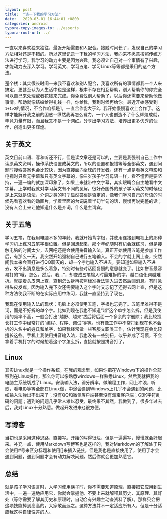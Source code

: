 ```yaml
---
layout: post
title:  "谈一下我的学习方法"
date:   2020-03-01 16:44:01 +0800
categories: android
typora-copy-images-to: ../asserts
typora-root-url: ../
---
```


一直以来喜欢独来独往，最近开始需要和人配合。接触时间长了，发现自己的学习方法相对还是不错的。所以这里记录一下我的学习方法，我向来不愿意按照传统方法进行学习，我学习的动力主要是因为兴趣。我必须让自己对一个事情有了兴趣，才能动力去深入学习。学习英文、学习五笔、学习Linux等等都是采用的这个方法。

歪个楼：其实很长时间一来我不喜欢和别人配合，我喜欢所有的事情都我一个人来搞定，更甚至认为人生活中也是这样，根本不存在相互帮助，别人帮助你的你完全可以自己来处理或者花钱来完成。你免费找别人帮助了，以后你还需要来帮助他做事情。帮助就像结婚给得礼钱一样，你给我，我到时候再给你。最近开始感受到`1+1>2`的情况，不合作咱都是1，一直合作能大于2。我开始慢慢喜欢上合作了。这样才能解开我之前的困惑--纵然我再怎么努力，一个人也创造不了什么辉煌成就，毕竟力量有限，而且我又不是一个网红。分享出学习方法，培养出更多优秀的伙伴，创造出更多辉煌。

## 关于英文
英文目前口语、写和听还不行，但是读文章还是可以的，主要是我强制自己工作中读原英文资料，操作系统设置成英文的，所以的设置和报错等等全部英文，遇到问题时搜索答案也会比较快，因为直接面向全球的开发者。还有一点是看英文电影和电视时只看无字幕和只有英文字幕的，像三岁孩子学习母语一样，看不懂但是要坚持，一遍一编的就加深印象了，如果上来就带中文字幕，其实眼睛会自主地看中文字幕。上学时我就对学习英文有不同的见解，很好奇国外的孩子学习英文的时候也是上来就是语法，介词之类的吗？显然答案是否定的，像我们学习自己的母语的时候先看喜欢看的动画片，学着里面的台词说着半句半句的话，慢慢再说完整的话；没有人会上来让他知道什么是介词，什么是主谓宾。

## 关于五笔
学习五笔，在我用电脑不多的年龄，我就开始背字根，并使用连接到电视上的那种学习机上练习五笔字根位置。但是回想起来，那个年纪随时有机会就练习，但是接触电脑的时间太少，去网吧还是会使用拼音输入法。真正开始使用五笔是参加工作后，有那么一天，我突然开始强制自己进行五笔输入。不会的字就上网上查，突然间我本来会盲打进行QQ聊天的，却一个字也输入不进去，要知道如果输入不进去，发不出消息是多么着急，特别时有些对话回复慢的意思就变了。比如拼音最容易打的“哦，怎么，然后，我...”，却变成五笔输入时最难拆的字，越口语化词越难拆。就硬着头皮网上查，查到怎么拆再按照标准拆法输入进去然后回消息。有时急得头皮发痒，因为输入完下次还需要输入这个字时又忘记了还得去网上查，但是这种方法使我不断的在实际应用中练习，我就一直坚持到了现在。

我现在使用输入法的现状：电脑上必须使用五笔，字根也忘完了。五笔里难得不是词，而是不好拆的单个字。比如到现在我也不知道“越”这个单字怎么拆，但是我使用的频率不高，一般会打出“越野、越来”然后将后面一个多余的字删除；我比较擅长打工作中经常打的“编程、程序、调试”等等。也有像工作中不常打到现在也不会拆的人名中的姓氏和单字，如果我经常做一些客服文职类工作，估计我现在会比较擅长这些。手机上我使用拼音输入法，我也没有一些别扭，似乎养成了习惯，不会拿着手机打字的时候想着这个字怎么拆，直接就按照拼音打了。


## Linux
其实Linux就是一个操作系统，在我的观念里，如果你把在Windows下的操作全部移到在Linux操作，那么你可以像熟悉windows一样熟悉Linux。然后我就把我的电脑主系统切成了Linux。安装输入法，调分辨率，做编程工作，网上冲浪，听歌，看电影等等全部在Linux做，中途会遇到Windows上几乎不会遇到的问题，比如输入法弹出不出来了；没有QQ和微信客户端甚至没有淘宝客户端；GBK字符乱码的问题；遇到的问题几乎常人难以忍受。最终果不其然，我做到了，很多年过去后，我对Linux十分熟悉。做起开发进来也很方便。


## 写博客
当初也是采用这种思路，直接写。开始的写得很烂，但是一遍遍写，慢慢就会好起来。补充一点，使用Markdown写博客也是这样的，我对Markdown的了解处于只会使用#号来区分标题和使用[]来插入链接，但是我也是直接使用了，使用了才会遇到问题，遇到问题才会有动力解决问题，然后你就会更加熟悉它。

## 总结
就是孩子学习语言时，人学习使用筷子时，你不需要知道原理，直接把它应用到生活中，一遍一遍地应用它，你就会掌握他。不要上来就解释其历史、其原理、其好处（等你需要了解其历史和原理时，自动会有兴趣主动查资料了解）。那样只会把这项技能捧到高高的，大家敬而远之。这种方法并不一定适应所有人，但是十分适应我这种自律性差的人。